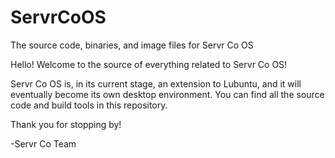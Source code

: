 # ServrCoOS
The source code, binaries, and image files for Servr Co OS

Hello! Welcome to the source of everything related to Servr Co OS!

Servr Co OS is, in its current stage, an extension to Lubuntu, and it will eventually become its own desktop environment. You can find all the source code and build tools in this repository.

Thank you for stopping by!

-Servr Co Team
